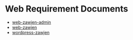 # Web Requirement Documents

- [web-zawjen-admin](./web-zawjen-admin/welcome.md)
- [web-zawjen](./web-zawjen/welcome.md)
- [wordpress-zawjen](./wordpress-zawjen/welcome.md)